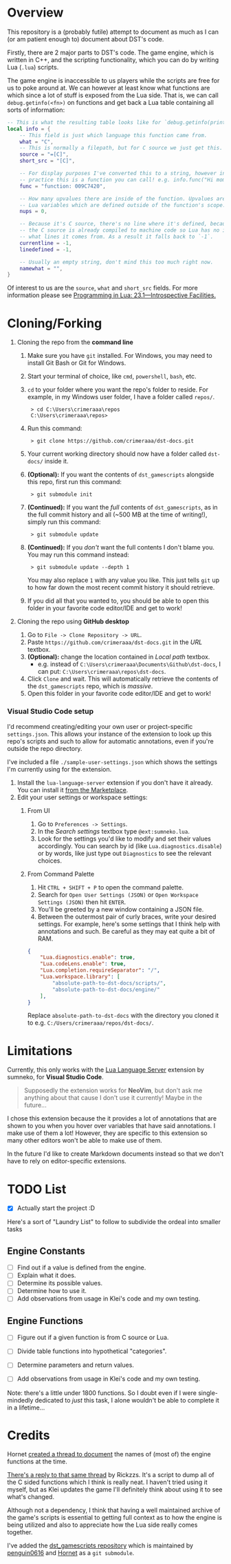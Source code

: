 # Overview

This repository is a (probably futile) attempt to document as much as I can (or am patient enough to) document about DST's code. 

Firstly, there are 2 major parts to DST's code. The game engine, which is written in C++, and the scripting functionality, which you can do by writing Lua (`.lua`) scripts.

The game engine is inaccessible to us players while the scripts are free for us to poke around at. We can however at least know what functions are which since a lot of stuff is exposed from the Lua side. That is, we can call `debug.getinfo(<fn>)` on functions and get back a Lua table containing all sorts of information:

```lua
-- This is what the resulting table looks like for `debug.getinfo(print)`
local info = {
    -- This field is just which language this function came from.
    what = "C",
    -- This is normally a filepath, but for C source we just get this.
    source = "=[C]",
    short_src = "[C]",

    -- For display purposes I've converted this to a string, however in
    -- practice this is a function you can call! e.g. info.func("Hi mom!")
    func = "function: 009C7420",

    -- How many upvalues there are inside of the function. Upvalues are
    -- Lua variables which are defined outside of the function's scope.
    nups = 0,

    -- Because it's C source, there's no line where it's defined, because
    -- the C source is already compiled to machine code so Lua has no idea 
    -- what lines it comes from. As a result it falls back to `-1`.
    currentline = -1,
    linedefined = -1,

    -- Usually an empty string, don't mind this too much right now.
    namewhat = "",
}
```

Of interest to us are the `source`, `what` and `short_src` fields. For more information please see [Programming in Lua: 23.1&mdash;Introspective Facilities.](https://www.lua.org/pil/23.1.html)

# Cloning/Forking

1. Cloning the repo from the **command line**
    1. Make sure you have `git` installed. For Windows, you may need to install Git Bash or Git for Windows.
    2. Start your terminal of choice, like `cmd`, `powershell`, `bash`, etc.
    3. `cd` to your folder where you want the repo's folder to reside. For example, in my Windows user folder, I have a folder called `repos/`.
    
            > cd C:\Users\crimeraaa\repos
            C:\Users\crimeraaa\repos>

    4. Run this command:

            > git clone https://github.com/crimeraaa/dst-docs.git

    5. Your current working directory should now have a folder called `dst-docs/` inside it.
    6. **(Optional):** If you want the contents of `dst_gamescripts` alongside this repo, first run this command:

            > git submodule init

    7. **(Continued):** If you want the *full* contents of `dst_gamescripts`, as in the full commit history and all (~500 MB at the time of writing!), simply run this command:

            > git submodule update

    8. **(Continued):** If you *don't* want the full contents I don't blame you. You may run this command instead:

            > git submodule update --depth 1

        You may also replace `1` with any value you like. This just tells `git` up to how far down the most recent commit history it should retrieve.
    9. If you did all that you wanted to, you should be able to open this folder in your favorite code editor/IDE and get to work!

2. Cloning the repo using **GitHub desktop**
    1. Go to `File -> Clone Repository -> URL`.
    2. Paste `https://github.com/crimeraaa/dst-docs.git` in the *URL* textbox.
    3. **(Optional):** change the location contained in *Local path* textbox.
        - e.g. instead of `C:\Users\crimeraaa\Documents\Github\dst-docs`,
        I can put: `C:\Users\crimeraaa\repos\dst-docs`.
    4. Click `Clone` and wait. This will automatically retrieve the contents of the `dst_gamescripts` repo, which is *massive*.
    5. Open this folder in your favorite code editor/IDE and get to work!

### Visual Studio Code setup

I'd recommend creating/editing your own user or project-specific `settings.json`. This allows your instance of the extension to look up this repo's scripts and such to allow for automatic annotations, even if you're outside the repo directory.

I've included a file `./sample-user-settings.json` which shows the settings I'm currently using for the extension.

1. Install the `lua-language-server` extension if you don't have it already. You can install it [from the Marketplace](https://marketplace.visualstudio.com/items?itemName=sumneko.lua).
2. Edit your user settings or workspace settings:
    1. From UI
        1. Go to `Preferences -> Settings`.
        2. In the *Search settings* textbox type `@ext:sumneko.lua`.
        3. Look for the settings you'd like to modify and set their values accordingly. You can search by id (like `Lua.diagnostics.disable`) or by words, like just type out `Diagnostics` to see the relevant choices.
    2. From Command Palette
        1. Hit `CTRL + SHIFT + P` to open the command palette.
        2. Search for `Open User Settings (JSON)` or `Open Workspace Settings (JSON)` then hit `ENTER`.
        3. You'll be greeted by a new window containing a JSON file.
        4. Between the outermost pair of curly braces, write your desired settings. For example, here's some settings that I think help with annotations and such. Be careful as they may eat quite a bit of RAM.
        ```json
        {
            "Lua.diagnostics.enable": true,
            "Lua.codeLens.enable": true,
            "Lua.completion.requireSeparator": "/",
            "Lua.workspace.library": [
                "absolute-path-to-dst-docs/scripts/",
                "absolute-path-to-dst-docs/engine/"
            ],
        }
        ```

        Replace `absolute-path-to-dst-docs` with the directory you cloned it to e.g. `C:/Users/crimeraaa/repos/dst-docs/`.

# Limitations

Currently, this only works with the [Lua Language Server](https://luals.github.io/) extension by sumneko, for **Visual Studio Code**. 

> Supposedly the extension works for **NeoVim**, but don't ask me anything about that cause I don't use it currently! Maybe in the future...

I chose this extension because the it provides a lot of annotations that are shown to you when you hover over variables that have said annotations. I make use of them a lot! However, they are specific to this extension so many other editors won't be able to make use of them.

In the future I'd like to create Markdown documents instead so that we don't have to rely on editor-specific extensions.


# TODO List

- [x] Actually start the project :D

Here's a sort of "Laundry List" to follow to subdivide the ordeal into smaller tasks

## Engine Constants

- [ ] Find out if a value is defined from the engine.
- [ ] Explain what it does.
- [ ] Determine its possible values.
- [ ] Determine how to use it.
- [ ] Add observations from usage in Klei's code and my own testing.

## Engine Functions

- [ ] Figure out if a given function is from C source or Lua.
- [ ] Divide table functions into hypothetical "categories".
- [ ] Determine parameters and return values.
- [ ] Add observations from usage in Klei's code and my own testing.


Note: there's a little under 1800 functions. So I doubt even if I were single-mindedly dedicated to *just* this task, I alone wouldn't be able to complete it in a lifetime...

# Credits

Hornet [created a thread to document][hornets-thread] the names of (most of) the engine functions at the time.

[There's a reply to that same thread][rickzzs-script] by Rickzzs. It's a script to dump all of the C sided functions which I think is really neat. I haven't tried using it myself, but as Klei updates the game I'll definitely think about using it to see what's changed.

<!-- Like in HTML, single newlines don't affect the output. -->
Although not a dependency, I think that having a well maintained archive of the game's scripts is essential to getting full context as to how the engine is being utilized and also to appreciate how the Lua side really comes together. 

I've added the [dst_gamescripts repository](https://github.com/penguin0616/dst_gamescripts) which is maintained by [penguin0616] and [Hornet] as a `git submodule`.

<!-- Not necessary, clogs up the visuals, probably just confuses people if I include this -->
<!-- 
To create a `submodule` within `git`:

    git submodule add <remote-url> [path]

If `path` is not specified, the resulting cloned repo's folder will take on the original project's folder name and it'll go to the current working directory.

For this repository, I set it to a directory to be called `./scripts/`.

    git submodule add https://github.com/penguin0616/dst_gamescripts scripts

As always, `git fetch` and `git pull` are your best friends when it comes to updating. 
-->

<!-- LINKS -->
<!-- 
God I keep forgetting how these stupid things work...
1.) [plaintext](link-literal) 
2.) [varname] 
    - Note that this requires variable definitions somewhere in the document.
    - You can define variables in the format [varname]:link-literal
    - This will use <varname> as the displayed text.
3.) [plaintext][varname]
    - Same as #2 but you can customize the displayed text this way.
-->
[penguin0616]:https://github.com/penguin0616

[Hornet]:https://github.com/omaremad74

[hornets-thread]:https://forums.kleientertainment.com/forums/topic/126774-documentation-list-of-all-engine-functions/

[rickzzs-script]:https://forums.kleientertainment.com/forums/topic/126774-documentation-list-of-all-engine-functions/?do=findComment&comment=1623545

